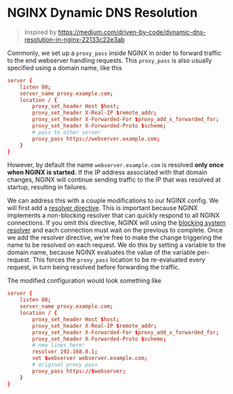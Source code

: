 # NGINX Dynamic DNS Resolution

> Inspired by <https://medium.com/driven-by-code/dynamic-dns-resolution-in-nginx-22133c22e3ab>

Commonly, we set up a `proxy_pass` inside NGINX in order to forward traffic to the end webserver handling requests. This `proxy_pass` is also usually specified using a domain name, like this

```conf
server {
    listen 80;
    server_name proxy.example.com;
    location / {
        proxy_set_header Host $host;
        proxy_set_header X-Real-IP $remote_addr;
        proxy_set_header X-Forwarded-For $proxy_add_x_forwarded_for;
        proxy_set_header X-Forwarded-Proto $scheme;
        # pass to other server
        proxy_pass https://webserver.example.com;
    }
}
```

However, by default the name `webserver.example.com` is resolved **only once when NGINX is started.** If the IP address associated with that domain changes, NGINX will continue sending traffic to the IP that was resolved at startup, resulting in failures.

We can address this with a couple modifications to our NGINX config. We will first add a [resolver directive](http://nginx.org/en/docs/http/ngx_http_core_module.html#resolver). This is important because NGINX implements a non-blocking resolver that can quickly respond to all NGINX connections. If you omit this directive, NGINX will using the [blocking system resolver](https://stackoverflow.com/a/40331256) and each connection must wait on the previous to complete. Once we add the resolver directive, we're free to make the change triggering the name to be resolved on each request. We do this by setting a variable to the domain name, because NGINX evaluates the value of the variable per-request. This forces the `proxy_pass` location to be re-evaluated every request, in turn being resolved before forwarding the traffic.

The modified configuration would look something like

```conf
server {
    listen 80;
    server_name proxy.example.com;
    location / {
        proxy_set_header Host $host;
        proxy_set_header X-Real-IP $remote_addr;
        proxy_set_header X-Forwarded-For $proxy_add_x_forwarded_for;
        proxy_set_header X-Forwarded-Proto $scheme;
        # new lines here!
        resolver 192.168.0.1;
        set $webserver webserver.example.com;
        # original proxy pass
        proxy_pass https://$webserver;
    }
}
```

